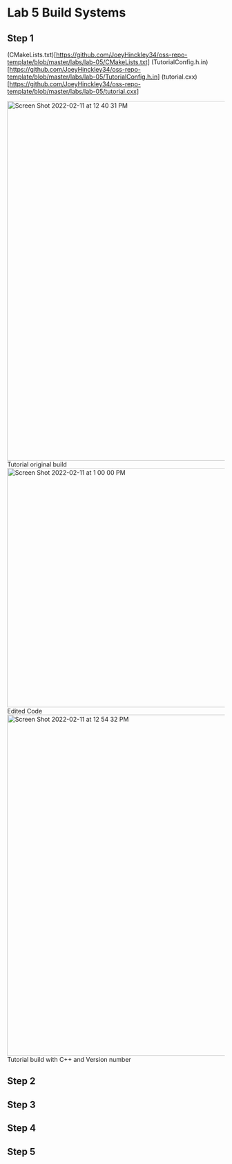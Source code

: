 # Lab 5 Build Systems
## Step 1
(CMakeLists.txt)[https://github.com/JoeyHinckley34/oss-repo-template/blob/master/labs/lab-05/CMakeLists.txt]
(TutorialConfig.h.in)[https://github.com/JoeyHinckley34/oss-repo-template/blob/master/labs/lab-05/TutorialConfig.h.in]
(tutorial.cxx)[https://github.com/JoeyHinckley34/oss-repo-template/blob/master/labs/lab-05/tutorial.cxx]

<img width="834" alt="Screen Shot 2022-02-11 at 12 40 31 PM" src="https://user-images.githubusercontent.com/50917542/153641439-ff370ee4-d616-4067-b9a8-eef73e51a10f.png">
Tutorial original build

<img width="555" alt="Screen Shot 2022-02-11 at 1 00 00 PM" src="https://user-images.githubusercontent.com/50917542/153644549-bdb4a34f-890e-4c56-94f2-a64265be7ae5.png">
Edited Code

<img width="791" alt="Screen Shot 2022-02-11 at 12 54 32 PM" src="https://user-images.githubusercontent.com/50917542/153643662-5be1a5c4-0d2f-4a83-8666-ca9d969720b2.png">
Tutorial build with C++ and Version number


## Step 2

## Step 3

## Step 4

## Step 5
